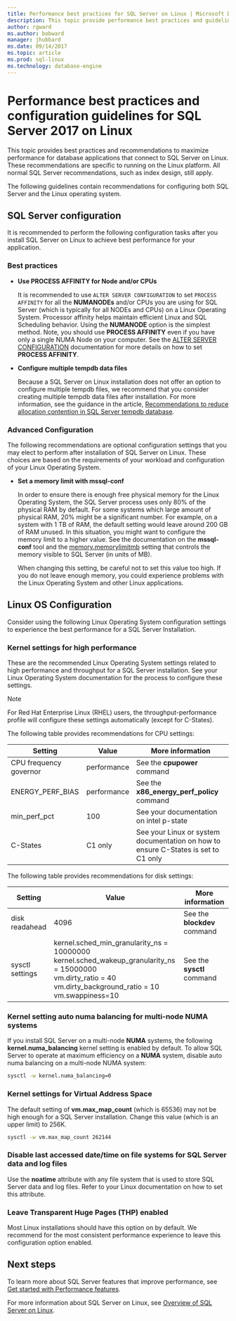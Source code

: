 ```yaml
---
title: Performance best practices for SQL Server on Linux | Microsoft Docs
description: This topic provide performance best practices and guidelines for running SQL Server 2017 on Linux.
author: rgward 
ms.author: bobward 
manager: jhubbard
ms.date: 09/14/2017
ms.topic: article
ms.prod: sql-linux
ms.technology: database-engine
---
```


# Performance best practices and configuration guidelines for SQL Server 2017 on Linux

This topic provides best practices and recommendations to maximize performance for database applications that connect to SQL Server on Linux. These recommendations are specific to running on the Linux platform. All normal SQL Server recommendations, such as index design, still apply.

The following guidelines contain recommendations for configuring both SQL Server and the Linux operating system.

## SQL Server configuration

It is recommended to perform the following configuration tasks after you install SQL Server on Linux to achieve best performance for your application.

### Best practices

- **Use PROCESS AFFINITY for Node and/or CPUs**

   It is recommended to use `ALTER SERVER CONFIGURATION` to set `PROCESS AFFINITY` for all the **NUMANODEs** and/or CPUs you are using for SQL Server (which is typically for all NODEs and CPUs) on a Linux Operating System. Processor affinity helps maintain efficient Linux and SQL Scheduling behavior. Using the **NUMANODE** option is the simplest method. Note, you should use **PROCESS AFFINITY** even if you have only a single NUMA Node on your computer.  See the [ALTER SERVER CONFIGURATION](../t-sql/statements/alter-server-configuration-transact-sql.md) documentation for more details on how to set **PROCESS AFFINITY**.

- **Configure multiple tempdb data files**

   Because a SQL Server on Linux installation does not offer an option to configure multiple tempdb files, we recommend that you consider creating multiple tempdb data files after installation. For more information, see the guidance in the article, [Recommendations to reduce allocation contention in SQL Server tempdb database](https://support.microsoft.com/en-us/help/2154845/recommendations-to-reduce-allocation-contention-in-sql-server-tempdb-d).

### Advanced Configuration

The following recommendations are optional configuration settings that you may elect to perform after installation of SQL Server on Linux. These choices are based on the requirements of your workload and configuration of your Linux Operating System.

- **Set a memory limit with mssql-conf**

   In order to ensure there is enough free physical memory for the Linux Operating System, the SQL Server process uses only 80% of the physical RAM by default. For some systems which large amount of physical RAM, 20% might be a significant number. For example, on a system with 1 TB of RAM, the default setting would leave around 200 GB of RAM unused. In this situation, you might want to configure the memory limit to a higher value. See the documentation on the **mssql-conf** tool and the [memory.memorylimitmb](sql-server-linux-configure-mssql-conf.md#memorylimit) setting that controls the memory visible to SQL Server (in units of MB).

   When changing this setting, be careful not to set this value too high. If you do not leave enough memory, you could experience problems with the Linux Operating System and other Linux applications.

## Linux OS Configuration

Consider using the following Linux Operating System configuration settings to experience the best performance for a SQL Server Installation.

### Kernel settings for high performance

These are the recommended Linux Operating System settings related to high performance and throughput for a SQL Server installation. See your Linux Operating System documentation for the process to configure these settings.

> [!Note]
> For Red Hat Enterprise Linux (RHEL) users, the throughput-performance profile will configure these settings automatically (except for C-States).

The following table provides recommendations for CPU settings:

| Setting | Value | More information |
|---|---|---|
| CPU frequency governor | performance | See the **cpupower** command |
| ENERGY_PERF_BIAS | performance | See the **x86_energy_perf_policy** command |
| min_perf_pct | 100 | See your documentation on intel p-state |
| C-States | C1 only | See your Linux or system documentation on how to ensure C-States is set to C1 only |

The following table provides recommendations for disk settings:

| Setting | Value | More information |
|---|---|---|
| disk readahead | 4096 | See the **blockdev** command |
| sysctl settings | kernel.sched_min_granularity_ns = 10000000<br/>kernel.sched_wakeup_granularity_ns = 15000000<br/>vm.dirty_ratio = 40<br/>vm.dirty_background_ratio = 10<br/>vm.swappiness=10 | See the **sysctl** command |

### Kernel setting auto numa balancing for multi-node NUMA systems

If you install SQL Server on a multi-node **NUMA** systems, the following **kernel.numa_balancing** kernel setting is enabled by default. To allow SQL Server to operate at maximum efficiency on a **NUMA** system, disable auto numa balancing on a multi-node NUMA system:

```bash
sysctl -w kernel.numa_balancing=0
```

### Kernel settings for Virtual Address Space

The default setting of **vm.max_map_count** (which is 65536) may not be high enough for a SQL Server installation. Change this value (which is an upper limit) to 256K.

```bash
sysctl -w vm.max_map_count 262144
```

### Disable last accessed date/time on file systems for SQL Server data and log files

Use the **noatime** attribute with any file system that is used to store SQL Server data and log files. Refer to your Linux documentation on how to set this attribute.

### Leave Transparent Huge Pages (THP) enabled

Most Linux installations should have this option on by default. We recommend for the most consistent performance experience to leave this configuration option enabled.

## Next steps

To learn more about SQL Server features that improve performance, see [Get started with Performance features](sql-server-linux-performance-get-started.md).

For more information about SQL Server on Linux, see [Overview of SQL Server on Linux](sql-server-linux-overview.md).
